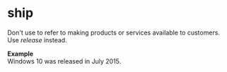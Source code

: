 # ship

Don't use to refer to making products or services available to customers. Use *release* instead. 

**Example**  
Windows 10 was released in July 2015.
